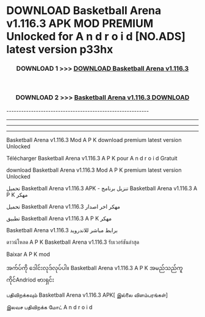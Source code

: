 # DOWNLOAD Basketball Arena v1.116.3 APK MOD PREMIUM Unlocked for A n d r o i d [NO.ADS] latest version p33hx 



<div align="center">

<h3>DOWNLOAD 1 >>> <a href="https://getmod2.web.app/?judul=Basketball Arena v1.116.3">DOWNLOAD Basketball Arena v1.116.3</a></h3><br>

<h3>DOWNLOAD 2 >>> <a href="https://getmod2.web.app/?judul=Basketball Arena v1.116.3">Basketball Arena v1.116.3 DOWNLOAD </a></h3>

</div>
----------------------------------------------------------

----------------------------------------------------------

----------------------------------------------------------

----------------------------------------------------------

Basketball Arena v1.116.3 Mod A P K download premium latest version Unlocked

Télécharger Basketball Arena v1.116.3 A P K pour A n d r o i d Gratuit

download Basketball Arena v1.116.3 Mod A P K premium latest version Unlocked

تحميل Basketball Arena v1.116.3 APK - تنزيل برنامج Basketball Arena v1.116.3 A P K مهكر

تحميل Basketball Arena v1.116.3 مهكر اخر اصدار

تطبيق Basketball Arena v1.116.3 A P K مهكر

Basketball Arena v1.116.3 برابط مباشر للاندرويد

ดาวน์โหลด A P K Basketball Arena v1.116.3 รับเวอร์ชันล่าสุด

Baixar A P K mod

အက်ပ်ကို ဒေါင်းလုဒ်လုပ်ပါ။ Basketball Arena v1.116.3 A P K အမည်သည်ကူကိုင်Andriod ဗားရှင်း

பதிவிறக்கவும் Basketball Arena v1.116.3 APK[ இல்லை விளம்பரங்கள்] 
 
இலவச பதிவிறக்க மோட் A n d r o i d



